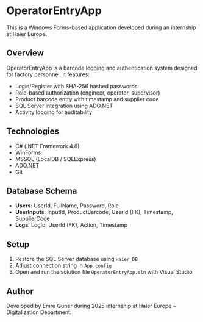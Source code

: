 # OperatorEntryApp

This is a Windows Forms-based application developed during an internship at Haier Europe.

## Overview
OperatorEntryApp is a barcode logging and authentication system designed for factory personnel. It features:
- Login/Register with SHA-256 hashed passwords
- Role-based authorization (engineer, operator, supervisor)
- Product barcode entry with timestamp and supplier code
- SQL Server integration using ADO.NET
- Activity logging for auditability

## Technologies
- C# (.NET Framework 4.8)
- WinForms
- MSSQL (LocalDB / SQLExpress)
- ADO.NET
- Git

## Database Schema
- **Users**: UserId, FullName, Password, Role
- **UserInputs**: InputId, ProductBarcode, UserId (FK), Timestamp, SupplierCode
- **Logs**: LogId, UserId (FK), Action, Timestamp

## Setup
1. Restore the SQL Server database using `Haier_DB`
2. Adjust connection string in `App.config`
3. Open and run the solution file `OperatorEntryApp.sln` with Visual Studio

## Author
Developed by Emre Güner during 2025 internship at Haier Europe – Digitalization Department.
